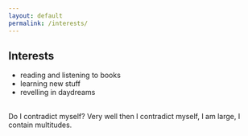 ```yaml
---
layout: default
permalink: /interests/
---
```


## Interests
- reading and listening to books
- learning new stuff
- revelling in daydreams

<br>
Do I contradict myself?
Very well then I contradict myself,
I am large, I contain multitudes.

